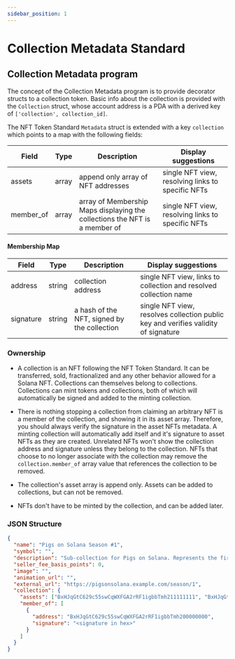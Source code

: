 ```yaml
---
sidebar_position: 1
---
```


# Collection Metadata Standard

## Collection Metadata program

The concept of the Collection Metadata program is to provide decorator structs to a collection token. Basic info about the collection is provided with the `Collection` struct, whose account address is a PDA with a derived key of `['collection', collection_id]`.

The NFT Token Standard `Metadata` struct is extended with a key `collection` which points to a map with the following fields:

| Field | Type | Description | Display suggestions | 
| ------ | ----- | ------------- | ---------------------- | 
| assets | array | append only array of NFT addresses | single NFT view, resolving links to specific NFTs |
| member_of | array | array of Membership Maps displaying the collections the NFT is a member of | single NFT view, resolving links to specific NFTs |

#### Membership Map

| Field | Type | Description | Display suggestions | 
| ------ | ----- | ------------- | ---------------------- | 
| address | string | collection address | single NFT view, links to collection and resolved collection name |
| signature | string | a hash of the NFT, signed by the collection | single NFT view, resolves collection public key and verifies validity of signature |

### Ownership

* A collection is an NFT following the NFT Token Standard. It can be transferred, sold, fractionalized and any other behavior allowed for a Solana NFT. Collections can themselves belong to collections. Collections can mint tokens and collections, both of which will automatically be signed and added to the minting collection. 

* There is nothing stopping a collection from claiming an arbitrary NFT is a member of the collection, and showing it in its asset array. Therefore, you should always verify the signature in the asset NFTs metadata. A minting collection will automatically add itself and it's signature to asset NFTs as they are created. Unrelated NFTs won't show the collection address and signature unless they belong to the collection. NFTs that choose to no longer associate with the collection may remove the `collection.member_of` array value that references the collection to be removed.

* The collection's asset array is append only. Assets can be added to collections, but can not be removed. 

* NFTs don't have to be minted by the collection, and can be added later.

### JSON Structure

```json
{
  "name": "Pigs on Solana Season #1",
  "symbol": "",
  "description": "Sub-collection for Pigs on Solana. Represents the first season released.",
  "seller_fee_basis_points": 0,
  "image": "",
  "animation_url": "",
  "external_url": "https://pigsonsolana.example.com/season/1",
  "collection": {
    "assets": ["BxHJqGtC629c55swCqWXFGA2rRF1igbbTmh211111111", "BxHJqGtC629c55swCqWXFGA2rRF1igbbTmh211111112"],
    "member_of": [
      {
        "address": "BxHJqGtC629c55swCqWXFGA2rRF1igbbTmh200000000",
        "signature": "<signature in hex>"
      }
    ]
  }
}
```